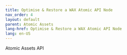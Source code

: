 ```yaml
---
title: Optimise & Restore a WAX Atomic API Node
nav_order: 4
layout: default
parent: Atomic Assets
lang-href: Optimise & Restore a WAX Atomic API Node
lang: en-US
---
```


Atomic Assets API